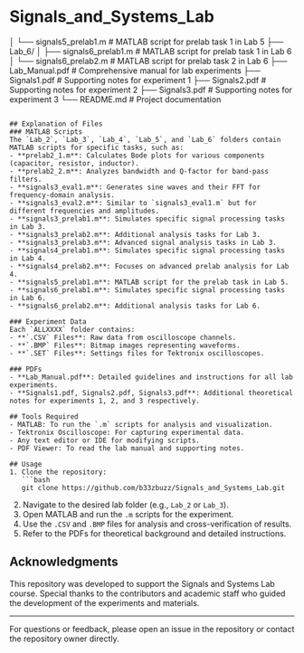# Signals_and_Systems_Lab
│   └── signals5_prelab1.m       # MATLAB script for prelab task 1 in Lab 5
├── Lab_6/
│   ├── signals6_prelab1.m       # MATLAB script for prelab task 1 in Lab 6
│   └── signals6_prelab2.m       # MATLAB script for prelab task 2 in Lab 6
├── Lab_Manual.pdf               # Comprehensive manual for lab experiments
├── Signals1.pdf                 # Supporting notes for experiment 1
├── Signals2.pdf                 # Supporting notes for experiment 2
├── Signals3.pdf                 # Supporting notes for experiment 3
└── README.md                    # Project documentation
```

## Explanation of Files
### MATLAB Scripts
The `Lab_2`, `Lab_3`, `Lab_4`, `Lab_5`, and `Lab_6` folders contain MATLAB scripts for specific tasks, such as:
- **prelab2_1.m**: Calculates Bode plots for various components (capacitor, resistor, inductor).
- **prelab2_2.m**: Analyzes bandwidth and Q-factor for band-pass filters.
- **signals3_eval1.m**: Generates sine waves and their FFT for frequency-domain analysis.
- **signals3_eval2.m**: Similar to `signals3_eval1.m` but for different frequencies and amplitudes.
- **signals3_prelab1.m**: Simulates specific signal processing tasks in Lab 3.
- **signals3_prelab2.m**: Additional analysis tasks for Lab 3.
- **signals3_prelab3.m**: Advanced signal analysis tasks in Lab 3.
- **signals4_prelab1.m**: Simulates specific signal processing tasks in Lab 4.
- **signals4_prelab2.m**: Focuses on advanced prelab analysis for Lab 4.
- **signals5_prelab1.m**: MATLAB script for the prelab task in Lab 5.
- **signals6_prelab1.m**: Simulates specific signal processing tasks in Lab 6.
- **signals6_prelab2.m**: Additional analysis tasks for Lab 6.

### Experiment Data
Each `ALLXXXX` folder contains:
- **`.CSV` Files**: Raw data from oscilloscope channels.
- **`.BMP` Files**: Bitmap images representing waveforms.
- **`.SET` Files**: Settings files for Tektronix oscilloscopes.

### PDFs
- **Lab_Manual.pdf**: Detailed guidelines and instructions for all lab experiments.
- **Signals1.pdf, Signals2.pdf, Signals3.pdf**: Additional theoretical notes for experiments 1, 2, and 3 respectively.

## Tools Required
- MATLAB: To run the `.m` scripts for analysis and visualization.
- Tektronix Oscilloscope: For capturing experimental data.
- Any text editor or IDE for modifying scripts.
- PDF Viewer: To read the lab manual and supporting notes.

## Usage
1. Clone the repository:
   ```bash
   git clone https://github.com/b33zbuzz/Signals_and_Systems_Lab.git
   ```
2. Navigate to the desired lab folder (e.g., `Lab_2` or `Lab_3`).
3. Open MATLAB and run the `.m` scripts for the experiment.
4. Use the `.CSV` and `.BMP` files for analysis and cross-verification of results.
5. Refer to the PDFs for theoretical background and detailed instructions.

## Acknowledgments
This repository was developed to support the Signals and Systems Lab course. Special thanks to the contributors and academic staff who guided the development of the experiments and materials.

---

For questions or feedback, please open an issue in the repository or contact the repository owner directly.
